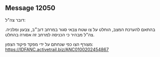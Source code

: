 ## Message 12050

דובר צה"ל:

בהתאם להערכת המצב, הוחלט על צו שטח צבאי סגור במרחב דוב״ב, צבעון ומלכיה. צה"ל מבהיר כי הכניסה למרחב זה אסורה בהחלט. 

מצורף הצו כפי שנחתם על ידי מפקד פיקוד הצפון: https://IDFANC.activetrail.biz/ANC0100202454867

